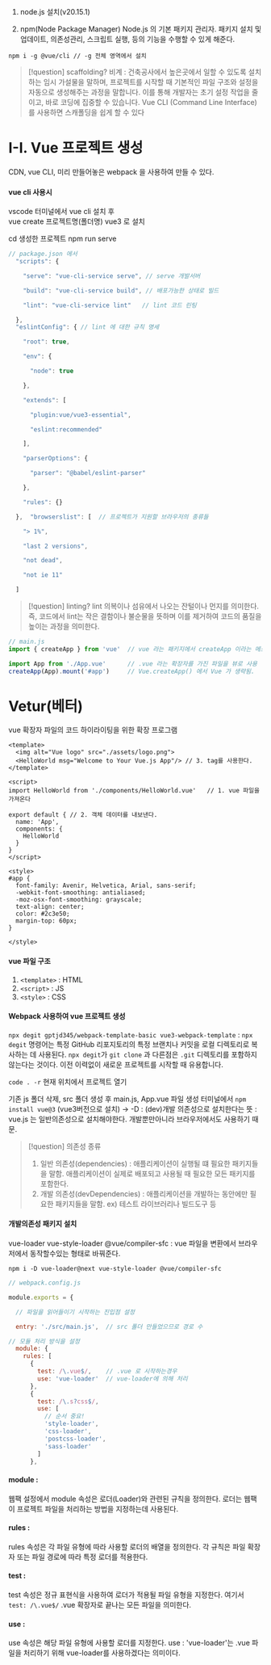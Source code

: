 
1. node.js 설치(v20.15.1)

2. npm(Node Package Manager)
	Node.js 의 기본 패키지 관리자. 패키지 설치 및 업데이트, 의존성관리, 스크립트 실행, 등의 기능을 수행할 수 있게 해준다.

```
npm i -g @vue/cli // -g 전체 영역에서 설치

```


>[!question] scaffolding?
>비계 : 건축공사에서 높은곳에서 일할 수 있도록 설치하는 임시 가설물을 말하며,  프로젝트를 시작할 때 기본적인 파일 구조와 설정을 자동으로 생성해주는 과정을 말합니다. 이를 통해 개발자는 초기 설정 작업을 줄이고, 바로 코딩에 집중할 수 있습니다.
  Vue CLI (Command Line Interface)를 사용하면 스캐폴딩을 쉽게 할 수 있다
  

# I-I. Vue 프로젝트 생성 

CDN, vue CLI, 미리 만들어놓은 webpack 을 사용하여 만들 수 있다.

#### vue cli 사용시 
vscode 터미널에서 
vue cli 설치 후  
vue create 프로젝트명(폴더명)
vue3 로 설치 

cd 생성한 프로젝트
npm run serve

```js
// package.json 에서 
  "scripts": {

    "serve": "vue-cli-service serve", // serve 개발서버

    "build": "vue-cli-service build", // 배포가능한 상태로 빌드

    "lint": "vue-cli-service lint"   // lint 코드 린팅 

  },
  "eslintConfig": { // lint 에 대한 규칙 명세 

    "root": true,

    "env": {

      "node": true

    },

    "extends": [

      "plugin:vue/vue3-essential",

      "eslint:recommended"

    ],

    "parserOptions": {

      "parser": "@babel/eslint-parser"

    },

    "rules": {}

  },  "browserslist": [  // 프로젝트가 지원할 브라우저의 종류들 

    "> 1%",

    "last 2 versions",

    "not dead",

    "not ie 11"

  ]


```

>[!question] linting?
>lint 의복이나 섬유에서 나오는 잔털이나 먼지를 의미한다. 
>즉, 코드에서 lint는 작은 결함이나 불순물을 뜻하며 이를 제거하여 코드의 품질을 높이는 과정을 의미한다. 


```js
// main.js
import { createApp } from 'vue'  // vue 라는 패키지에서 createApp 이라는 메소드를 가져옴

import App from './App.vue'      // .vue 라는 확장자를 가진 파일을 뷰로 사용 
createApp(App).mount('#app')     // Vue.createApp() 에서 Vue 가 생략됨. 

```

# Vetur(베터)
vue 확장자 파일의 코드 하이라이팅을 위한 확장 프로그램

```vue
<template>
  <img alt="Vue logo" src="./assets/logo.png">
  <HelloWorld msg="Welcome to Your Vue.js App"/> // 3. tag를 사용한다. 
</template>

<script>
import HelloWorld from './components/HelloWorld.vue'   // 1. vue 파일을 가져온다

export default { // 2. 객체 데이터를 내보낸다.  
  name: 'App',
  components: {  
    HelloWorld
  }
}
</script>

<style>
#app {
  font-family: Avenir, Helvetica, Arial, sans-serif;
  -webkit-font-smoothing: antialiased;
  -moz-osx-font-smoothing: grayscale;
  text-align: center;
  color: #2c3e50;
  margin-top: 60px;
}

</style>
```

#### vue 파일 구조
1. `<template>`  : HTML
2. `<script>`     : JS
3. `<style>`       : CSS

#### Webpack 사용하여 vue 프로젝트 생성
`npx degit gptjd345/webpack-template-basic vue3-webpack-template` : `npx degit` 명령어는 특정 GitHub 리포지토리의 특정 브랜치나 커밋을 로컬 디렉토리로 복사하는 데 사용된다. `npx degit`가 `git clone`  과 다른점은 `.git` 디렉토리를 포함하지 않는다는 것이다. 이전 이력없이 새로운 프로젝트를 시작할 때 유용합니다.

`code . -r`  현재 위치에서 프로젝트 열기 

기존 js 폴더 삭제, src 폴더 생성 후 
main.js, App.vue 파일 생성 
터미널에서 `npm install vue@3` (vue3버전으로 설치)
-> -D : (dev)개발 의존성으로 설치한다는 뜻 : vue.js 는 일반의존성으로 설치해야한다. 개발뿐만아니라 브라우저에서도 사용하기 때문.

>[!question] 의존성 종류
>1. 일반 의존성(dependencies) : 애플리케이션이 실행될 떄 필요한 패키지들을 말함. 애플리케이션이 실제로 배포되고 사용될 때 필요한 모든 패키지를 포함한다. 
>2. 개발 의존성(devDependencies) : 애플리케이션을 개발하는 동안에만 필요한 패키지들을 말함. ex) 테스트 라이브러리나 빌드도구 등
>

#### 개발의존성 패키지 설치
vue-loader
vue-style-loader
@vue/compiler-sfc : vue 파일을 변환에서 브라우저에서 동작할수있는 형태로 바꿔준다.

`npm i -D vue-loader@next vue-style-loader @vue/compiler-sfc`

```js
// webpack.config.js

module.exports = {

  // 파일을 읽어들이기 시작하는 진입점 설정

  entry: './src/main.js',  // src 폴더 만들었으므로 경로 수

// 모듈 처리 방식을 설정
  module: {
    rules: [
      {
        test: /\.vue$/,    // .vue 로 시작하는경우 
        use: 'vue-loader'  // vue-loader에 의해 처리
      },
      {
        test: /\.s?css$/,
        use: [
          // 순서 중요!
          'style-loader',
          'css-loader',
          'postcss-loader',
          'sass-loader'
        ]
      },
```

#### module :
웹팩 설정에서 module 속성은 로더(Loader)와 관련된 규칙을 정의한다. 로더는 웹팩이 프로젝트 파일을 처리하는 방법을 지정하는데 사용된다. 

#### rules : 
rules 속성은 각 파일 유형에 따라 사용할 로더의 배열을 정의한다. 각 규칙은 파일 확장자 또는 파일 경로에 따라 특정 로더를 적용한다. 

#### test :
test 속성은 정규 표현식을 사용하여 로더가 적용될 파일 유형을 지정한다. 여기서 `test: /\.vue$/` .vue 확장자로 끝나는 모든 파일을 의미한다.

#### use : 
use 속성은 해당 파일 유형에 사용할 로더를 지정한다. 
use : 'vue-loader'는 .vue 파일을 처리하기 위해 vue-loader를 사용하겠다는 의미이다. 
